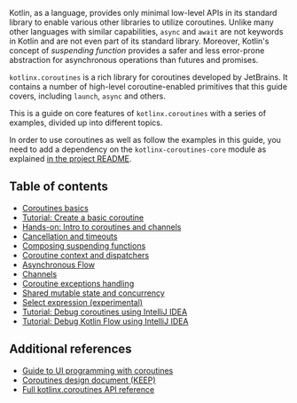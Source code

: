 [//]: # (title: Coroutines guide)

Kotlin, as a language, provides only minimal low-level APIs in its standard library to enable various other 
libraries to utilize coroutines. Unlike many other languages with similar capabilities, `async` and `await`
are not keywords in Kotlin and are not even part of its standard library. Moreover, Kotlin's concept
of _suspending function_ provides a safer and less error-prone abstraction for asynchronous 
operations than futures and promises.  

`kotlinx.coroutines` is a rich library for coroutines developed by JetBrains. It contains a number of high-level 
coroutine-enabled primitives that this guide covers, including `launch`, `async` and others. 

This is a guide on core features of `kotlinx.coroutines` with a series of examples, divided up into different topics.

In order to use coroutines as well as follow the examples in this guide, you need to add a dependency on the `kotlinx-coroutines-core` module as explained 
[in the project README](https://github.com/Kotlin/kotlinx.coroutines/blob/master/README.md#using-in-your-projects).

## Table of contents

* [Coroutines basics](coroutines-basics.md)
* [Tutorial: Create a basic coroutine](coroutines-basic-jvm.md)
* [Hands-on: Intro to coroutines and channels](https://play.kotlinlang.org/hands-on/Introduction%20to%20Coroutines%20and%20Channels)
* [Cancellation and timeouts](cancellation-and-timeouts.md)
* [Composing suspending functions](composing-suspending-functions.md)
* [Coroutine context and dispatchers](coroutine-context-and-dispatchers.md)
* [Asynchronous Flow](flow.md)
* [Channels](channels.md)
* [Coroutine exceptions handling](exception-handling.md)
* [Shared mutable state and concurrency](shared-mutable-state-and-concurrency.md)
* [Select expression (experimental)](select-expression.md)
* [Tutorial: Debug coroutines using IntelliJ IDEA](debug-coroutines-with-idea.md)
* [Tutorial: Debug Kotlin Flow using IntelliJ IDEA](debug-flow-with-idea.md)

## Additional references

* [Guide to UI programming with coroutines](https://github.com/Kotlin/kotlinx.coroutines/blob/master/ui/coroutines-guide-ui.md)
* [Coroutines design document (KEEP)](https://github.com/Kotlin/kotlin-coroutines/blob/master/kotlin-coroutines-informal.md)
* [Full kotlinx.coroutines API reference](https://kotlin.github.io/kotlinx.coroutines)
